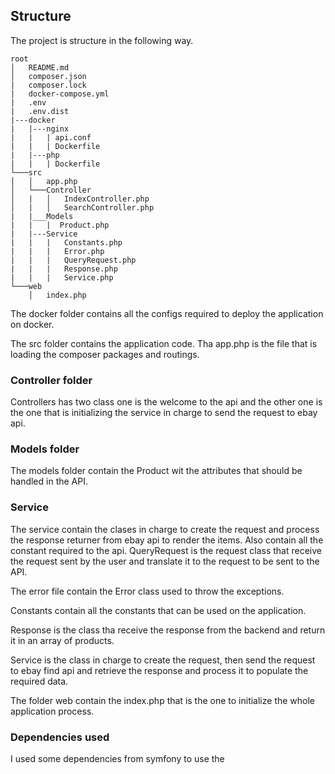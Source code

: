 ## Structure

The project is structure in the following way.

```
root
│   README.md
│   composer.json
|   composer.lock
|   docker-compose.yml
|   .env
|   .env.dist
|---docker
|   |---nginx
|   |   | api.conf
|   |   | Dockerfile
|   |---php
|   |   | Dockerfile
└───src
│   │   app.php
│   └───Controller
│   |   │   IndexController.php
│   |   │   SearchController.php
|   |___Models
|   |   |  Product.php
|   |---Service
|   |   |   Constants.php
|   |   |   Error.php
|   |   |   QueryRequest.php
|   |   |   Response.php
|   |   |   Service.php
└───web
    │   index.php
```

The docker folder contains all the configs required to deploy the application on docker.

The src folder contains the application code. Tha app.php is the file that is loading the composer packages and routings.

### Controller folder
Controllers has two class one is the welcome to the api and the other one is the one that is initializing the service in charge to send the request to ebay api.

### Models folder
The models folder contain the Product wit the attributes that should be handled in the API.

### Service
The service contain the clases in charge to create the request and process the response returner from ebay api to render the items. Also contain all the constant required to the api.
QueryRequest is the request class that receive the request sent by the user and translate it to the request to be sent to the API.

The error file contain the Error class used to throw the exceptions.

Constants contain all the constants that can be used on the application.

Response is the class tha receive the response from the backend and return it in an array of products.

Service is the class in charge to create the request, then send the request to ebay find api and retrieve the response and process it to populate the required data.



The folder web contain the index.php that is the one to initialize the whole application process.

### Dependencies used

I used some dependencies from symfony to use the 


